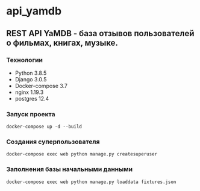 # api_yamdb
## REST API YaMDB - база отзывов пользователей о фильмах, книгах, музыке. 
### Технологии
- Python 3.8.5
- Django 3.0.5
- Docker-compose 3.7
- nginx 1.19.3
- postgres 12.4

### Запуск проекта 
``` docker-compose up -d --build ```

### Cоздания суперпользователя 
``` docker-compose exec web python manage.py createsuperuser ```

### Заполнения базы начальными данными
``` docker-compose exec web python manage.py loaddata fixtures.json ```
